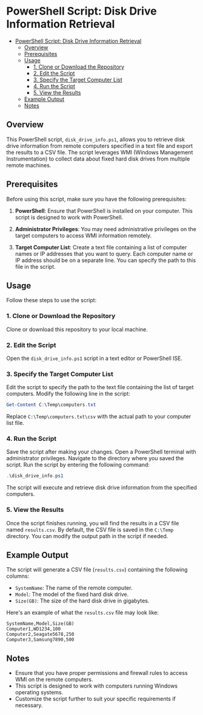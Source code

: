 # PowerShell Script: Disk Drive Information Retrieval


- [PowerShell Script: Disk Drive Information Retrieval](#powershell-script-disk-drive-information-retrieval)
  - [Overview](#overview)
  - [Prerequisites](#prerequisites)
  - [Usage](#usage)
    - [1. Clone or Download the Repository](#1-clone-or-download-the-repository)
    - [2. Edit the Script](#2-edit-the-script)
    - [3. Specify the Target Computer List](#3-specify-the-target-computer-list)
    - [4. Run the Script](#4-run-the-script)
    - [5. View the Results](#5-view-the-results)
  - [Example Output](#example-output)
  - [Notes](#notes)


## Overview

This PowerShell script, `disk_drive_info.ps1`, allows you to retrieve disk drive information from remote computers specified in a text file and export the results to a CSV file. The script leverages WMI (Windows Management Instrumentation) to collect data about fixed hard disk drives from multiple remote machines.

## Prerequisites

Before using this script, make sure you have the following prerequisites:

1. **PowerShell**: Ensure that PowerShell is installed on your computer. This script is designed to work with PowerShell.

2. **Administrator Privileges**: You may need administrative privileges on the target computers to access WMI information remotely.

3. **Target Computer List**: Create a text file containing a list of computer names or IP addresses that you want to query. Each computer name or IP address should be on a separate line. You can specify the path to this file in the script.

## Usage

Follow these steps to use the script:

### 1. Clone or Download the Repository

Clone or download this repository to your local machine.

### 2. Edit the Script

Open the `disk_drive_info.ps1` script in a text editor or PowerShell ISE.

### 3. Specify the Target Computer List

Edit the script to specify the path to the text file containing the list of target computers. Modify the following line in the script:

   ```powershell
   Get-Content C:\Temp\computers.txt
   ```

   Replace `C:\Temp\computers.txt\csv` with the actual path to your computer list file.

### 4. Run the Script

Save the script after making your changes. Open a PowerShell terminal with administrator privileges. Navigate to the directory where you saved the script. Run the script by entering the following command:

   ```powershell
   .\disk_drive_info.ps1
   ```

   The script will execute and retrieve disk drive information from the specified computers.

### 5. View the Results

Once the script finishes running, you will find the results in a CSV file named `results.csv`. By default, the CSV file is saved in the `C:\Temp` directory. You can modify the output path in the script if needed.

## Example Output

The script will generate a CSV file (`results.csv`) containing the following columns:

- `SystemName`: The name of the remote computer.
- `Model`: The model of the fixed hard disk drive.
- `Size(GB)`: The size of the hard disk drive in gigabytes.

Here's an example of what the `results.csv` file may look like:

```
SystemName,Model,Size(GB)
Computer1,WD1234,100
Computer2,Seagate5678,250
Computer3,Samsung7890,500
```

## Notes

- Ensure that you have proper permissions and firewall rules to access WMI on the remote computers.
- This script is designed to work with computers running Windows operating systems.
- Customize the script further to suit your specific requirements if necessary.
